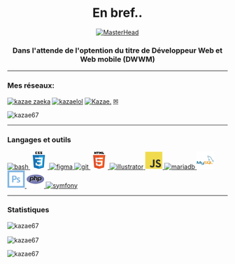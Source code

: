 <h1 align="center">En bref..</h1>
<p align="center">
  <a href="https://Kazae67.io">
    <img src="https://media3.giphy.com/media/pVGsAWjzvXcZW4ZBTE/giphy.gif?cid=ecf05e47wwjcpkxrft419mm08pjhx8ww69yuvaiwbkx3lnb9&ep=v1_gifs_related&rid=giphy.gif&ct=g" alt="MasterHead">
  </a>
</p>
<h3 align="center">Dans l'attende de l'optention du titre de Développeur Web et Web mobile (DWWM)</h3>
<hr>



<h3 align="left">Mes réseaux:</h3>
<p align="left">
<a href="https://www.linkedin.com/in/kazae-zaeka-923b1a200/" target="blank"><img align="center" src="https://raw.githubusercontent.com/rahuldkjain/github-profile-readme-generator/master/src/images/icons/Social/linked-in-alt.svg" alt="kazae zaeka" height="30" width="40" /></a>
<a href="https://instagram.com/kazaelol" target="blank"><img align="center" src="https://raw.githubusercontent.com/rahuldkjain/github-profile-readme-generator/master/src/images/icons/Social/instagram.svg" alt="kazaelol" height="30" width="40" /></a>
<a href="https://discord.gg/Kazae." target="blank"><img align="center" src="https://raw.githubusercontent.com/rahuldkjain/github-profile-readme-generator/master/src/images/icons/Social/discord.svg" alt="Kazae." height="30" width="40" /></a>
<a href="mailto:Kazae.zaeka@gmail.com" target="_blank">&#x2709;</a>
</p>

<p align="left"> <img src="https://komarev.com/ghpvc/?username=kazae67&label=Profile%20views&color=0e75b6&style=flat" alt="kazae67" /> </p>

<hr>
<h3 align="left">Langages et outils</h3>
<p align="left"> <a href="https://www.gnu.org/software/bash/" target="_blank" rel="noreferrer"> <img src="https://www.vectorlogo.zone/logos/gnu_bash/gnu_bash-icon.svg" alt="bash" width="40" height="40"/> </a> <a href="https://www.w3schools.com/css/" target="_blank" rel="noreferrer"> <img src="https://raw.githubusercontent.com/devicons/devicon/master/icons/css3/css3-original-wordmark.svg" alt="css3" width="40" height="40"/> </a> <a href="https://www.figma.com/" target="_blank" rel="noreferrer"> <img src="https://www.vectorlogo.zone/logos/figma/figma-icon.svg" alt="figma" width="40" height="40"/> </a> <a href="https://git-scm.com/" target="_blank" rel="noreferrer"> <img src="https://www.vectorlogo.zone/logos/git-scm/git-scm-icon.svg" alt="git" width="40" height="40"/> </a> <a href="https://www.w3.org/html/" target="_blank" rel="noreferrer"> <img src="https://raw.githubusercontent.com/devicons/devicon/master/icons/html5/html5-original-wordmark.svg" alt="html5" width="40" height="40"/> </a> <a href="https://www.adobe.com/in/products/illustrator.html" target="_blank" rel="noreferrer"> <img src="https://www.vectorlogo.zone/logos/adobe_illustrator/adobe_illustrator-icon.svg" alt="illustrator" width="40" height="40"/> </a> <a href="https://developer.mozilla.org/en-US/docs/Web/JavaScript" target="_blank" rel="noreferrer"> <img src="https://raw.githubusercontent.com/devicons/devicon/master/icons/javascript/javascript-original.svg" alt="javascript" width="40" height="40"/> </a> <a href="https://mariadb.org/" target="_blank" rel="noreferrer"> <img src="https://www.vectorlogo.zone/logos/mariadb/mariadb-icon.svg" alt="mariadb" width="40" height="40"/> </a> <a href="https://www.mysql.com/" target="_blank" rel="noreferrer"> <img src="https://raw.githubusercontent.com/devicons/devicon/master/icons/mysql/mysql-original-wordmark.svg" alt="mysql" width="40" height="40"/> </a> <a href="https://www.photoshop.com/en" target="_blank" rel="noreferrer"> <img src="https://raw.githubusercontent.com/devicons/devicon/master/icons/photoshop/photoshop-line.svg" alt="photoshop" width="40" height="40"/> </a> <a href="https://www.php.net" target="_blank" rel="noreferrer"> <img src="https://raw.githubusercontent.com/devicons/devicon/master/icons/php/php-original.svg" alt="php" width="40" height="40"/> </a> <a href="https://symfony.com" target="_blank" rel="noreferrer"> <img src="https://symfony.com/logos/symfony_black_03.svg" alt="symfony" width="40" height="40"/> </a> </p>

<hr>

<h3 align="left">Statistiques</h3>
<p><img align="center" src="https://github-readme-streak-stats.herokuapp.com/?user=kazae67&locale=fr&theme=dark" alt="kazae67" /></p>
<p><img align="center" src="https://github-readme-stats.vercel.app/api?username=kazae67&show_icons=true&locale=fr&theme=dark" alt="kazae67" /></p>
<p><img align="left" src="https://github-readme-stats.vercel.app/api/top-langs?username=kazae67&show_icons=true&locale=fr&layout=compact&theme=dark" alt="kazae67" /></p>
